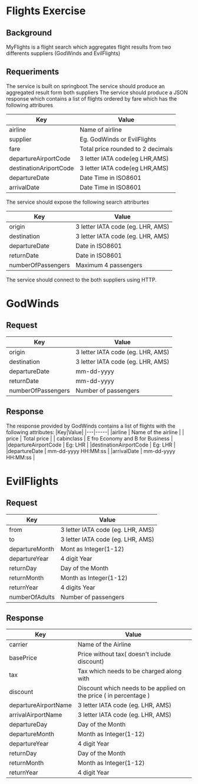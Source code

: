 # Flights Exercise

## Background
MyFlights is a flight search which aggregates flight results from two differents suppliers (GodWinds and EvilFlights)

## Requeriments
The service is built on springboot
The service should produce an aggregated result form both suppliers
The service should produce a JSON response which contains a list of flights ordered by fare which has the following attribures

| Key      | Value |
|----------|----------------------------|
| airline  | Name of airline            |
| supplier | Eg. GodWinds or EvilFlights|
| fare | Total price rounded to 2 decimals |
| departureAirportCode | 3 letter IATA code(eg LHR,AMS)|
| destinationAriportCode | 3 letter IATA code(eg LHR,AMS)|
|departureDate|Date Time in ISO8601 |
|arrivalDate | Date Time in ISO8601 |

The service should expose the following search attriburtes

| Key | Value |
|-----|------|
|origin| 3 letter IATA code (eg. LHR, AMS)|
|destination|3 letter IATA code (eg. LHR, AMS)|
|departureDate | Date in ISO8601 |
|returnDate | Date in ISO8601 |
|numberOfPassengers | Maximum 4 passengers |

The service should connect to the both suppliers using HTTP.

# GodWinds 
## Request
| Key | Value |
|-----|------|
|origin| 3 letter IATA code (eg. LHR, AMS)|
|destination|3 letter IATA code (eg. LHR, AMS)|
|departureDate | mm-dd-yyyy |
|returnDate | mm-dd-yyyy |
|numberOfPassengers | Number of passengers |

## Response
The response provided by GodWinds contains a list of flights with the following attributes:
|Key|Value|
|---|-----|
|airline | Name of the airline |
| price | Total price |
| cabinclass | E fro Economy and B for Business |
|departureAirportCode | Eg: LHR |
|destinationAirportCode | Eg: LHR |
|departureDate | mm-dd-yyyy HH:MM:ss |
|arrivalDate | mm-dd-yyyy HH:MM:ss |

# EvilFlights
## Request
| Key | Value |
|-----|------|
|from| 3 letter IATA code (eg. LHR, AMS)|
|to|3 letter IATA code (eg. LHR, AMS)|
|departureMonth | Mont as Integer(1-12) |
|departureYear | 4 digit Year |
|returnDay | Day of the Month |
|returnMonth | Month as Integer(1-12)|
|returnYear | 4 digits Year |
|numberOfAdults | Number of passengers |

## Response 
|Key|Value|
|---|----|
|carrier|Name of the Airline|
|basePrice| Price without tax( doesn't include discount)|
|tax | Tax which needs to be charged along with|
|discount | Discount which needs to be applied on the price ( in percentage ) |
|departureAirportName | 3 letter IATA code (eg. LHR, AMS)|
|arrivalAirportName | 3 letter IATA code (eg. LHR, AMS)|
|departureDay| Day of the Month |
|departureMonth | Month as Integer(1-12)|
|departureYear | 4 digit Year |
|returnDay | Day of the Month |
|returnMonth | Month as Integer(1-12)|
|returnYear | 4 digit Year |



